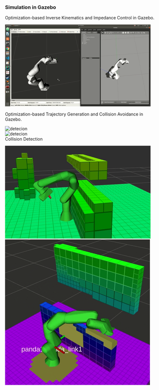 
### Simulation in Gazebo
Optimization-based Inverse Kinematics and Impedance Control in Gazebo.  

![detecion](gif/ik.gif)  

Optimization-based Trajectory Generation and Collision Avoidance in Gazebo.  

![detecion](gif/nur_mpc_map.gif)  
![detecion](gif/hard.gif)  
Collision Detection

![detecion](gif/collision_detection.gif)  
![detecion](gif/distance_calc.gif)  



